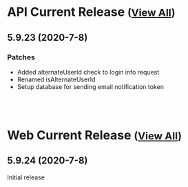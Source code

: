 
# API Current Release <small>([View All](/API.md))</small>
## 5.9.23 (2020-7-8)
### Patches 

- Added alternateUserId check to login info request
- Renamed isAlternateUserId
- Setup database for sending email notification token

<br><br>
# Web Current Release <small>([View All](/Web.md))</small>
## 5.9.24 (2020-7-8)
Initial release

  